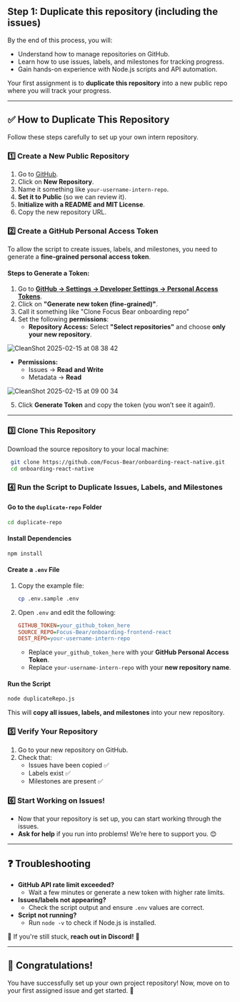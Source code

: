 ## Step 1: Duplicate this repository (including the issues)

By the end of this process, you will:
- Understand how to manage repositories on GitHub.
- Learn how to use issues, labels, and milestones for tracking progress.
- Gain hands-on experience with Node.js scripts and API automation.

Your first assignment is to **duplicate this repository** into a new public repo where you will track your progress.

---

## ✅ **How to Duplicate This Repository**
Follow these steps carefully to set up your own intern repository.

### **1️⃣ Create a New Public Repository**
1. Go to [GitHub](https://github.com/).
2. Click on **New Repository**.
3. Name it something like `your-username-intern-repo`.
4. **Set it to Public** (so we can review it).
5. **Initialize with a README and MIT License**.
6. Copy the new repository URL.

### **2️⃣ Create a GitHub Personal Access Token**
To allow the script to create issues, labels, and milestones, you need to generate a **fine-grained personal access token**.

#### **Steps to Generate a Token:**
1. Go to **[GitHub → Settings → Developer Settings → Personal Access Tokens](https://github.com/settings/tokens)**.
2. Click on **"Generate new token (fine-grained)"**.
3. Call it something like "Clone Focus Bear onboarding repo"
4. Set the following **permissions**:
   - **Repository Access:** Select **"Select repositories"** and choose **only your new repository**.

![CleanShot 2025-02-15 at 08 38 42](https://github.com/user-attachments/assets/3b9b8caa-b710-4706-bb53-b3d846f2de7e)


   - **Permissions:**
     - Issues → **Read and Write**
     - Metadata → **Read**
    
![CleanShot 2025-02-15 at 09 00 34](https://github.com/user-attachments/assets/3e1a7178-95ea-44a9-9f5f-3baaafc76a7a)


5. Click **Generate Token** and copy the token (you won’t see it again!).

---

### **3️⃣ Clone This Repository**
Download the source repository to your local machine:
```sh
 git clone https://github.com/Focus-Bear/onboarding-react-native.git
 cd onboarding-react-native
```

### **4️⃣ Run the Script to Duplicate Issues, Labels, and Milestones**

#### **Go to the `duplicate-repo` Folder**
```sh
cd duplicate-repo
```

#### **Install Dependencies**
```sh
npm install
```

#### **Create a `.env` File**
1. Copy the example file:
   ```sh
   cp .env.sample .env
   ```
2. Open `.env` and edit the following:
   ```ini
   GITHUB_TOKEN=your_github_token_here
   SOURCE_REPO=Focus-Bear/onboarding-frontend-react
   DEST_REPO=your-username-intern-repo
   ```
   - Replace `your_github_token_here` with your **GitHub Personal Access Token**.
   - Replace `your-username-intern-repo` with your **new repository name**.

#### **Run the Script**
```sh
node duplicateRepo.js
```
This will **copy all issues, labels, and milestones** into your new repository.

### **5️⃣ Verify Your Repository**
1. Go to your new repository on GitHub.
2. Check that:
   - Issues have been copied ✅
   - Labels exist ✅
   - Milestones are present ✅

### **6️⃣ Start Working on Issues!**
- Now that your repository is set up, you can start working through the issues.
- **Ask for help** if you run into problems! We’re here to support you. 😊

---

## ❓ Troubleshooting
- **GitHub API rate limit exceeded?**
  - Wait a few minutes or generate a new token with higher rate limits.
- **Issues/labels not appearing?**
  - Check the script output and ensure `.env` values are correct.
- **Script not running?**
  - Run `node -v` to check if Node.js is installed.

📢 If you're still stuck, **reach out in Discord!** 🎯

---

## 🎉 Congratulations!
You have successfully set up your own project repository! Now, move on to your first assigned issue and get started. 🚀
